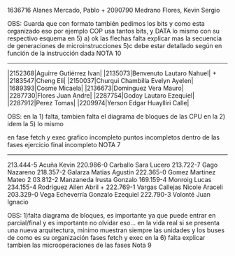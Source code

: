1636716 Alanes Mercado, Pablo  +
2090790 Medrano Flores, Kevin Sergio

OBS: 
Guarda que con formato también pedimos los bits y como esta organizado eso
por ejemplo COP usa tantos bits, y DATA lo mismo con su respectivo esquema
en 5)
a) ok las flechas
falta explicar  mas la secuencia de generaciones de microinstrucciones
5)c debe estar detallado según en función de la instrucción dada
NOTA 10


---

|2152368|Aguirre Gutiérrez Ivan|
|2135073|Benvenuto Lautaro Nahuel| + 
|2183547|Cheng Eli|
|2150037|Churqui Chambilla Evelyn Ayelen|
|1689393|Cosme Micaela|
|2136673|Dominguez Vera Mauro|
|2287730|Flores Juan Andre|
|2287754|Godoy Lautaro Ezequiel|
|2287912|Perez Tomas|
|2209974|Yerson Edgar Huaylliri Calle|

OBS:
en la 1) falta, tambien falta el diagrama de bloques de las CPU
en la 2) idem
la 5) lo mismo

en fase fetch y exec
grafico incompleto
puntos incompletos dentro de las fases
ejercicio final incompleto
NOTA 7


---

213.444-5 Acuña Kevin 
220.986-0 Carballo Sara Lucero 
213.722-7 Gago Nazareno 
218.357-2 Galarza Matias Agustin 
222.365-0 Gomez Martinez Mateo 2
03.812-2 Manzaneda Irusta Gonzalo 
169.159-4 Monroig Lucas 
234.155-4 Rodríguez  Ailen Abril  +
222.769-1 Vargas Callejas Nicole Araceli 
203.329-0 Vega Echeverría Gonzalo Ezequiel 
222.790-3 Volonté Juan Ignacio

OBS:
1)falta diagrama de bloques, es importante ya que puede entrar en parcial/final y es importante no olvidar eso... en la vida real si se presenta una nueva arquitectura, mínimo muestran siempre las unidades y los buses de como es su organización
fases fetch y exec
en la 6) falta explicar tambien las microoperaciones de las fases
Nota 9


